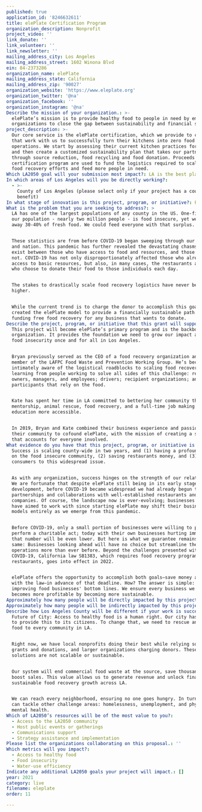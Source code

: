 ```yaml
---
published: true
application_id: '8246632611'
title: elePlate Certification Program
organization_description: Nonprofit
project_video: ''
link_donate: ''
link_volunteer: ''
link_newsletter: ''
mailing_address_city: Los Angeles
mailing_address_street: 1602 Winona Blvd
ein: 84-2373286
organization_name: elePlate
mailing_address_state: California
mailing_address_zip: '90027'
organization_website: 'https://www.eleplate.org'
organization_twitter: '@na'
organization_facebook: ''
organization_instagram: '@na'
Describe the mission of your organization.: >-
  elePlate’s mission is to provide healthy food to people in need by empowering
  organizations to close the gap between sustainability and financial strength.
project_description: >-
  Our core service is the elePlate certification, which we provide to companies
  that work with us to successfully turn their kitchens into zero food waste
  operations. We start by assessing their current kitchen practices for waste
  and then create a customized sustainability plan that takes our partners
  through source reduction, food recycling and food donation. Proceeds from our
  certification program are used to fund the logistics required to scale our
  food recovery efforts and feed more people in need.
Which LA2050 goal will your submission most impact?: LA is the best place to LIVE
In which areas of Los Angeles will you be directly working?:
  - >-
    County of Los Angeles (please select only if your project has a countywide
    benefit)
In what stage of innovation is this project, program, or initiative?: Pilot project or new program (testing or implementing a new idea)
What is the problem that you are seeking to address?: >
  LA has one of the largest populations of any county in the US. One-fifth of
  our population - nearly two million people - is food insecure, yet we throw
  away 30-40% of fresh food. We could feed everyone with that surplus. 


  These statistics are from before COVID-19 began sweeping through our county
  and nation. This pandemic has further revealed the devastating chasms that
  exist between those who have access to food and resources, and those who do
  not. COVID-19 has not only disproportionately affected those who already lack
  access to basic resources, but also, in many cases, the restaurants and staff
  who choose to donate their food to those individuals each day. 


  The stakes to drastically scale food recovery logistics have never been
  higher.


  While the current trend is to charge the donor to accomplish this goal, we
  created the elePlate model to provide a financially sustainable path towards
  funding free food recovery for any business that wants to donate.
Describe the project, program, or initiative that this grant will support to address the problem identified.: >
  This project will become elePlate’s primary program and is the backbone of our
  organization. It provides the foundation we need to grow our impact and solve
  food insecurity once and for all in Los Angeles.


  Bryan previously served as the CEO of a food recovery organization and is a
  member of the LAFPC Food Waste and Prevention Working Group. He’s become
  intimately aware of the logistical roadblocks to scaling food recovery while
  learning from people working to solve all sides of this challenge: restaurant
  owners, managers, and employees; drivers; recipient organizations; and program
  participants that rely on the food.


  Kate has spent her time in LA committed to bettering her community through
  mentorship, animal rescue, food recovery, and a full-time job making higher
  education more accessible.


  In 2019, Bryan and Kate combined their business experience and passion for
  their community to cofound elePlate, with the mission of creating a solution
  that accounts for everyone involved.
What evidence do you have that this project, program, or initiative is or will be successful, and how will you define and measure success?: >-
  Success is scaling county-wide in two years, and (1) having a profound impact
  on the food insecure community, (2) saving restaurants money, and (3) alerting
  consumers to this widespread issue.


  As with any organization, success hinges on the strength of our relationships.
  We are fortunate that despite elePlate still being in its early stages of
  development, before COVID-19 became widespread we had already begun to build
  partnerships and collaborations with well-established restaurants and
  companies. Of course, the landscape now is ever-evolving; businesses that we
  have aimed to work with since starting elePlate may shift their business
  models entirely as we emerge from this pandemic. 


  Before COVID-19, only a small portion of businesses were willing to pay to
  perform a charitable act; today with their own businesses hurting immensely
  that number will be even lower. But here is what we guarantee remains the
  same: Businesses looking ahead will have no choice but streamline their
  operations more than ever before. Beyond the challenges presented with
  COVID-19, California law SB1383, which requires food recovery programs for all
  restaurants, goes into effect in 2022. 


  elePlate offers the opportunity to accomplish both goals—save money and comply
  with the law—in advance of that deadline. How? The answer is simple: by
  improving food businesses' bottom lines. We ensure every business we work with
  becomes more profitable by becoming more sustainable. 
Approximately how many people will be directly impacted by this project, program, or initiative?: '20000'
Approximately how many people will be indirectly impacted by this project, program, or initiative?: '100000'
Describe how Los Angeles County will be different if your work is successful.: >-
  Future of City: Access to healthy food is a human right. Our city has failed
  to provide this to its citizens. To change that, we need to rescue and divert
  food to every community in LA. 


  Right now, we have local nonprofits doing their best while relying solely on
  grants and donations, and larger organizations charging donors. These
  solutions are not scalable or sustainable. 


  Our system will end commercial food waste at the source, save thousands, and
  boost sales. This value allows us to generate revenue and unlock financially
  sustainable food recovery growth across LA. 


  We can reach every neighborhood, ensuring no one goes hungry. In turn, they
  can tackle other challenge areas: homelessness, unemployment, and physical and
  mental health.
Which of LA2050’s resources will be of the most value to you?:
  - Access to the LA2050 community
  - Host public events or gatherings
  - Communications support
  - Strategy assistance and implementation
Please list the organizations collaborating on this proposal.: ''
Which metrics will you impact?:
  - Access to healthy food
  - Food insecurity
  - Water-use efficiency
Indicate any additional LA2050 goals your project will impact.: []
year: 2021
category: live
filename: eleplate
order: 11

---
```

